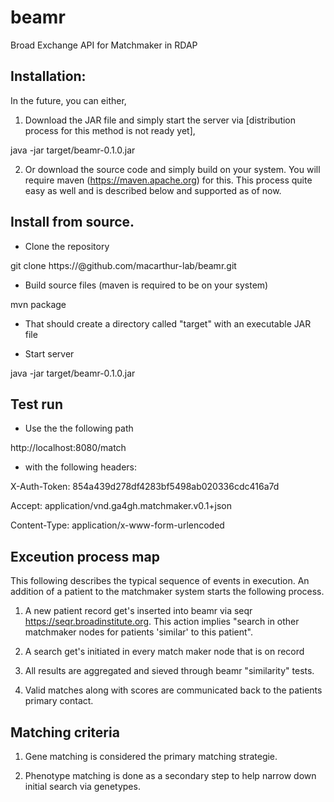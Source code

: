 # beamr
Broad Exchange API for Matchmaker in RDAP

## Installation:

In the future, you can either,

1. Download the JAR file and simply start the server via [distribution process for this method is not ready yet],

java -jar target/beamr-0.1.0.jar

2. Or download the source code and simply build on your system. You will require maven (https://maven.apache.org) for this. This process quite easy as well and is described below and supported as of now.


## Install from source.

* Clone the repository

git clone https://<username>@github.com/macarthur-lab/beamr.git

* Build source files (maven is required to be on your system)

mvn package

* That should create a directory called "target" with an executable JAR file

* Start server

java -jar target/beamr-0.1.0.jar


## Test run

* Use the the following path

http://localhost:8080/match

* with the following headers:

X-Auth-Token: 854a439d278df4283bf5498ab020336cdc416a7d

Accept: application/vnd.ga4gh.matchmaker.v0.1+json

Content-Type: application/x-www-form-urlencoded

## Exceution process map

This following describes the typical sequence of events in execution. An addition
of a patient to the matchmaker system starts the following process.

1. A new patient record get's inserted into beamr via seqr https://seqr.broadinstitute.org. This action implies "search in other matchmaker nodes for patients 'similar' to this patient".

2. A search get's initiated in every match maker node that is on record 

3. All results are aggregated and sieved through beamr "similarity" tests. 

4. Valid matches along with scores are communicated back to the patients primary contact.

## Matching criteria

1. Gene matching is considered the primary matching strategie.

2. Phenotype matching is done as a secondary step to help narrow down initial search via genetypes.
